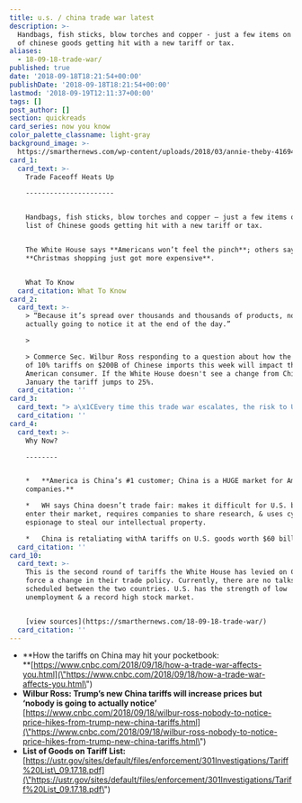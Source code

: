 ```yaml
---
title: u.s. / china trade war latest
description: >-
  Handbags, fish sticks, blow torches and copper - just a few items on the list
  of chinese goods getting hit with a new tariff or tax.
aliases:
  - 18-09-18-trade-war/
published: true
date: '2018-09-18T18:21:54+00:00'
publishDate: '2018-09-18T18:21:54+00:00'
lastmod: '2018-09-19T12:11:37+00:00'
tags: []
post_author: []
section: quickreads
card_series: now you know
color_palette_classname: light-gray
background_image: >-
  https://smarthernews.com/wp-content/uploads/2018/03/annie-theby-416948-unsplash-360x360.jpg
card_1:
  card_text: >-
    Trade Faceoff Heats Up

    ----------------------


    Handbags, fish sticks, blow torches and copper – just a few items on the
    list of Chinese goods getting hit with a new tariff or tax.


    The White House says **Americans won’t feel the pinch**; others say
    **Christmas shopping just got more expensive**.


    What To Know
  card_citation: What To Know
card_2:
  card_text: >-
    > “Because it’s spread over thousands and thousands of products, nobody is
    actually going to notice it at the end of the day.”

    > 

    > Commerce Sec. Wilbur Ross responding to a question about how the new round
    of 10% tariffs on $200B of Chinese imports this week will impact the
    American consumer. If the White House doesn't see a change from China by
    January the tariff jumps to 25%.
  card_citation: ''
card_3:
  card_text: "> a\x1CEvery time this trade war escalates, the risk to U.S. consumers grows. With these latest tariffs, many hardworking Americans will soon wonder why their shopping bills are higher and their budgets feel stretched.”\n> \n> Matthew Shay, President and CEO of the National Retail Federation. Other experts agree and say as Chinese imports cost more, these higher prices will start hitting consumers around the holidays."
  card_citation: ''
card_4:
  card_text: >-
    Why Now?

    --------


    *   **America is China’s #1 customer; China is a HUGE market for American
    companies.**

    *   WH says China doesn’t trade fair: makes it difficult for U.S. biz to
    enter their market, requires companies to share research, & uses cyber
    espionage to steal our intellectual property.

    *   China is retaliating withA tariffs on U.S. goods worth $60 billion.
  card_citation: ''
card_10:
  card_text: >-
    This is the second round of tariffs the White House has levied on China to
    force a change in their trade policy. Currently, there are no talks
    scheduled between the two countries. U.S. has the strength of low
    unemployment & a record high stock market.


    [view sources](https://smarthernews.com/18-09-18-trade-war/)
  card_citation: ''
---
```

*   **How the tariffs on China may hit your pocketbook:  
    **[https://www.cnbc.com/2018/09/18/how-a-trade-war-affects-you.html](\"https://www.cnbc.com/2018/09/18/how-a-trade-war-affects-you.html\")
*   **Wilbur Ross: Trump’s new China tariffs will increase prices but ‘nobody is going to actually notice’**  
    [https://www.cnbc.com/2018/09/18/wilbur-ross-nobody-to-notice-price-hikes-from-trump-new-china-tariffs.html](\"https://www.cnbc.com/2018/09/18/wilbur-ross-nobody-to-notice-price-hikes-from-trump-new-china-tariffs.html\")
*   **List of Goods on Tariff List:**  
    [https://ustr.gov/sites/default/files/enforcement/301Investigations/Tariff%20List\_09.17.18.pdf](\"https://ustr.gov/sites/default/files/enforcement/301Investigations/Tariff%20List_09.17.18.pdf\")